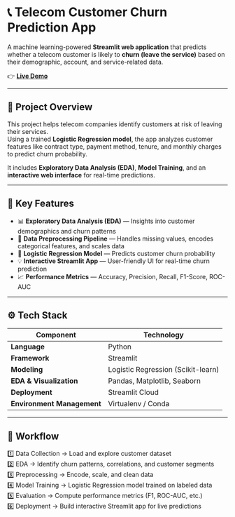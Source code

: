# 📞 Telecom Customer Churn Prediction App

A machine learning-powered **Streamlit web application** that predicts whether a telecom customer is likely to **churn (leave the service)** based on their demographic, account, and service-related data.

👉 **[Live Demo](https://telecom-customer-churn-prediction-prediction.streamlit.app)**  

---

## 🚀 Project Overview

This project helps telecom companies identify customers at risk of leaving their services.  
Using a trained **Logistic Regression model**, the app analyzes customer features like contract type, payment method, tenure, and monthly charges to predict churn probability.  

It includes **Exploratory Data Analysis (EDA)**, **Model Training**, and an **interactive web interface** for real-time predictions.

---

## 🧠 Key Features

- 📊 **Exploratory Data Analysis (EDA)** — Insights into customer demographics and churn patterns  
- 🧹 **Data Preprocessing Pipeline** — Handles missing values, encodes categorical features, and scales data  
- 🧮 **Logistic Regression Model** — Predicts customer churn probability  
- 💡 **Interactive Streamlit App** — User-friendly UI for real-time churn prediction  
- 📈 **Performance Metrics** — Accuracy, Precision, Recall, F1-Score, ROC-AUC  

---

## ⚙️ Tech Stack

| Component | Technology |
|------------|-------------|
| **Language** | Python |
| **Framework** | Streamlit |
| **Modeling** | Logistic Regression (Scikit-learn) |
| **EDA & Visualization** | Pandas, Matplotlib, Seaborn |
| **Deployment** | Streamlit Cloud |
| **Environment Management** | Virtualenv / Conda |

---

## 🧩 Workflow

1️⃣ Data Collection → Load and explore customer dataset  
2️⃣ EDA → Identify churn patterns, correlations, and customer segments  
3️⃣ Preprocessing → Encode, scale, and clean data  
4️⃣ Model Training → Logistic Regression model trained on labeled data  
5️⃣ Evaluation → Compute performance metrics (F1, ROC-AUC, etc.)  
6️⃣ Deployment → Build interactive Streamlit app for live predictions



